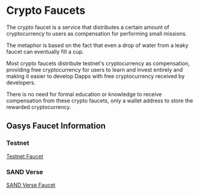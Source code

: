 ---
---

# Crypto Faucets

The crypto faucet is a service that distributes a certain amount of cryptocurrency to users as compensation for performing small missions.

The metaphor is based on the fact that even a drop of water from a leaky faucet can eventually fill a cup. 

Most crypto faucets distribute testnet's cryptocurrency as compensation, providing free cryptocurrency for users to learn and invest entirely and making it easier to develop Dapps with free cryptocurrency received by developers.

There is no need for formal education or knowledge to receive compensation from these crypto faucets, only a wallet address to store the rewarded cryptocurrency.


## Oasys Faucet Information

### Testnet

[Testnet Faucet](https://faucet.testnet.oasys.games) 


### SAND Verse

[SAND Verse Faucet](https://faucet.sandverse.oasys.games/) 